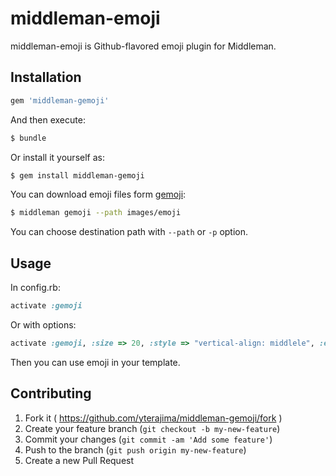 # middleman-emoji

middleman-emoji is Github-flavored emoji plugin for Middleman.

## Installation


```ruby
gem 'middleman-gemoji'
```

And then execute:

```sh
$ bundle
```

Or install it yourself as:

```sh
$ gem install middleman-gemoji
```

You can download emoji files form [gemoji](https://rubygems.org/gems/gemoji):

```sh
$ middleman gemoji --path images/emoji
```

You can choose destination path with `--path` or `-p` option.

## Usage

In config.rb:

```ruby
activate :gemoji
```

Or with options:

```ruby
activate :gemoji, :size => 20, :style => "vertical-align: middlele", :emoji_dir => "images/emoji"
```

Then you can use emoji in your template.

## Contributing

1. Fork it ( https://github.com/yterajima/middleman-gemoji/fork )
2. Create your feature branch (`git checkout -b my-new-feature`)
3. Commit your changes (`git commit -am 'Add some feature'`)
4. Push to the branch (`git push origin my-new-feature`)
5. Create a new Pull Request

